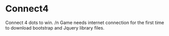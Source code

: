 # Connect4
Connect 4 dots to win. /n
Game needs internet connection for the first time to download bootstrap and Jquery library files.
